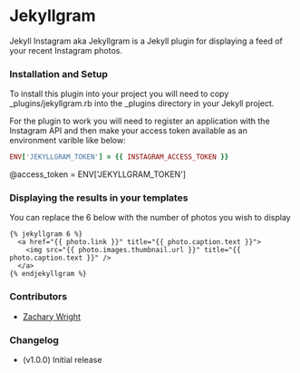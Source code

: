 # Jekyllgram

Jekyll Instagram aka Jekyllgram is a Jekyll plugin for displaying a feed of your recent Instagram photos.

### Installation and Setup

To install this plugin into your project you will need to copy _plugins/jekyllgram.rb into the _plugins directory
in your Jekyll project.

For the plugin to work you will need to register an application with the Instagram API and then make your access token available as an environment varible like below:

```ruby
ENV['JEKYLLGRAM_TOKEN'] = {{ INSTAGRAM_ACCESS_TOKEN }}
```

@access_token = ENV['JEKYLLGRAM_TOKEN']

### Displaying the results in your templates

You can replace the 6 below with the number of photos you wish to display

```liquid
{% jekyllgram 6 %}
  <a href="{{ photo.link }}" title="{{ photo.caption.text }}">
    <img src="{{ photo.images.thumbnail.url }}" title="{{ photo.caption.text }}" />
  </a>
{% endjekyllgram %}
```

### Contributors

- [Zachary Wright](https://github.com/zachwright)

### Changelog

- (v1.0.0) Initial release
